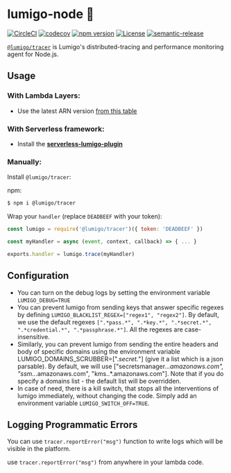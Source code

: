 # lumigo-node :stars:
[![CircleCI](https://circleci.com/gh/lumigo-io/lumigo-node.svg?style=svg&circle-token=47f40cb5e95e8532e73f69754fac65830b5e86a1)](https://circleci.com/gh/lumigo-io/lumigo-node)
[![codecov](https://codecov.io/gh/lumigo-io/lumigo-node/branch/master/graph/badge.svg?token=mUkKlI8ifC)](https://codecov.io/gh/lumigo-io/lumigo-node)
[![npm version](https://badge.fury.io/js/%40lumigo%2Ftracer.svg)](https://badge.fury.io/js/%40lumigo%2Ftracer)
[![License](https://img.shields.io/badge/License-Apache%202.0-blue.svg)](https://opensource.org/licenses/Apache-2.0)
[![semantic-release](https://img.shields.io/badge/%20%20%F0%9F%93%A6%F0%9F%9A%80-semantic--release-e10079.svg)](https://github.com/semantic-release/semantic-release)


[`@lumigo/tracer`](https://) is Lumigo's distributed-tracing and performance monitoring agent for Node.js.

 
## Usage 

### With Lambda Layers:
* Use the latest ARN version [from this table](https://github.com/lumigo-io/lumigo-node/blob/master/LAYERS.md)
### With Serverless framework:
* Install the [**serverless-lumigo-plugin**](https://github.com/lumigo-io/serverless-lumigo-plugin/blob/master/README.md)

### Manually:
Install `@lumigo/tracer`:

 npm: 
~~~bash
$ npm i @lumigo/tracer
~~~
    
Wrap your `handler` (replace `DEADBEEF` with your token):

~~~js
const lumigo = require('@lumigo/tracer')({ token: 'DEADBEEF' })

const myHandler = async (event, context, callback) => { ... }

exports.handler = lumigo.trace(myHandler)
~~~

## Configuration
* You can turn on the debug logs by setting the environment variable `LUMIGO_DEBUG=TRUE`
* You can prevent lumigo from sending keys that answer specific regexes by defining `LUMIGO_BLACKLIST_REGEX=["regex1", "regex2"]`. By default, we use the default regexes `[".*pass.*", ".*key.*", ".*secret.*", ".*credential.*", ".*passphrase.*"]`. All the regexes are case-insensitive.
* Similarly, you can prevent lumigo from sending the entire headers and body of specific domains using the environment variable LUMIGO_DOMAINS_SCRUBBER=[".*secret.*"] (give it a list which is a json parsable). By default, we will use ["secretsmanager\..*\.amazonaws\.com", "ssm\..*\.amazonaws\.com", "kms\..*\.amazonaws\.com"].
Note that if you do specify a domains list - the default list will be overridden.
* In case of need, there is a kill switch, that stops all the interventions of lumigo immediately, without changing the code. Simply add an environment variable `LUMIGO_SWITCH_OFF=TRUE`.


## Logging Programmatic Errors
You can use `tracer.reportError("msg")` function to write logs which will be visible in the platform.

use `tracer.reportError("msg")` from anywhere in your lambda code.
